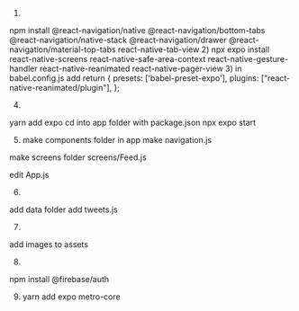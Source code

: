 1) 
npm install @react-navigation/native @react-navigation/bottom-tabs 
@react-navigation/native-stack @react-navigation/drawer
@react-navigation/material-top-tabs react-native-tab-view
2) 
npx expo install react-native-screens react-native-safe-area-context react-native-gesture-handler react-native-reanimated react-native-pager-view
3) 
in babel.config.js 
add 
  return {
    presets: ['babel-preset-expo'],
    plugins: ["react-native-reanimated/plugin"],
  };

4) 
yarn add expo 
cd into app folder with package.json 
npx expo start  

5) make components folder in app
make navigation.js

make screens folder 
screens/Feed.js 

edit App.js 

6) 
add data folder
add tweets.js 

7) 
add images to assets 

8) 
npm install @firebase/auth

9) yarn add expo metro-core